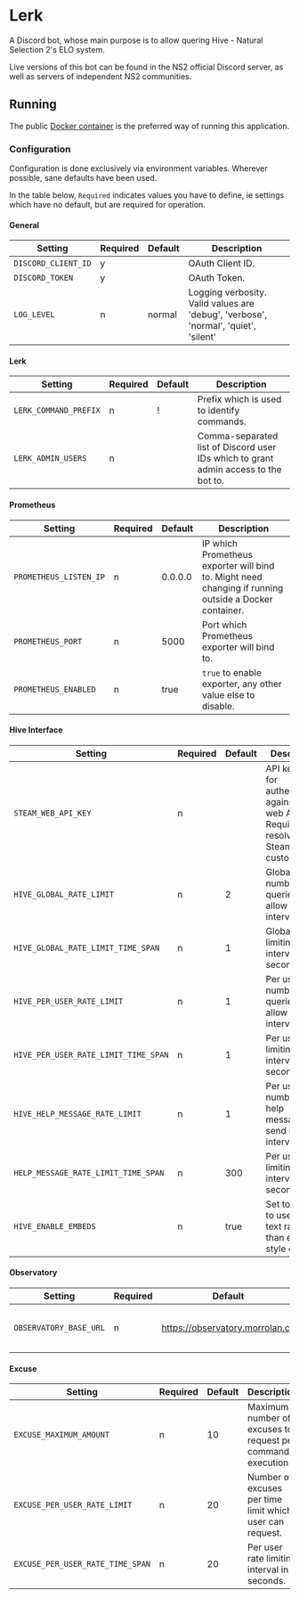 # Lerk

A Discord bot, whose main purpose is to allow quering Hive - Natural Selection
2's ELO system.

Live versions of this bot can be found in the NS2 official Discord server, as
well as servers of independent NS2 communities.

## Running

The public [Docker container](https://hub.docker.com/r/lavode/lerk/) is the preferred way of running this application.

### Configuration

Configuration is done exclusively via environment variables. Wherever possible,
sane defaults have been used.

In the table below, `Required` indicates values you have to define, ie settings
which have no default, but are required for operation.

#### General

| Setting               | Required | Default | Description                                |
| --------------------- | -------- | ------- | ------------------------------------------ |
| `DISCORD_CLIENT_ID`   | y        |         | OAuth Client ID.                           |
| `DISCORD_TOKEN`       | y        |         | OAuth Token.                               |
| `LOG_LEVEL`           | n        | normal  | Logging verbosity. Valid values are 'debug', 'verbose', 'normal', 'quiet', 'silent' |

#### Lerk

| Setting               | Required | Default | Description                                |
| --------------------- | -------- | ------- | ------------------------------------------ |
| `LERK_COMMAND_PREFIX` | n        | !       | Prefix which is used to identify commands. |
| `LERK_ADMIN_USERS`    | n        |         | Comma-separated list of Discord user IDs which to grant admin access to the bot to. |

#### Prometheus

| Setting                | Required | Default | Description                                                 |
| ---------------------- | -------- | ------- | ----------------------------------------------------------- |
| `PROMETHEUS_LISTEN_IP` | n        | 0.0.0.0 | IP which Prometheus exporter will bind to. Might need changing if running outside a Docker container. |
| `PROMETHEUS_PORT`      | n        | 5000    | Port which Prometheus exporter will bind to.                |
| `PROMETHEUS_ENABLED`   | n        | true    | `true` to enable exporter, any other value else to disable. |

#### Hive Interface

| Setting                              | Required | Default | Description                                                 |
| ------------------------------------ | -------- | ------- | ----------------------------------------------------------- |
| `STEAM_WEB_API_KEY`                  | n        |         | API key to use for authentication against Steam web API. Required for resolving of Steam custom URLs. |
| `HIVE_GLOBAL_RATE_LIMIT`             | n        | 2       | Global number of queries to allow in interval.   |
| `HIVE_GLOBAL_RATE_LIMIT_TIME_SPAN`   | n        | 1       | Global rate limiting interval in seconds.        |
| `HIVE_PER_USER_RATE_LIMIT`           | n        | 1       | Per user number of queries to allow in interval. |
| `HIVE_PER_USER_RATE_LIMIT_TIME_SPAN` | n        | 1       | Per user rate limiting interval in seconds.      |
| `HIVE_HELP_MESSAGE_RATE_LIMIT`       | n        | 1       | Per user number of help messages to send in interval. |
| `HELP_MESSAGE_RATE_LIMIT_TIME_SPAN`  | n        | 300     | Per user rate limiting interval in seconds.      |
| `HIVE_ENABLE_EMBEDS`                 | n        | true    | Set to `false` to use plain-text rather than embed-style output. |

#### Observatory

| Setting                | Required | Default                         | Description                       |
| -----------------------| -------- | ------------------------------- | --------------------------------- |
| `OBSERVATORY_BASE_URL` | n        | https://observatory.morrolan.ch | Base URL of observatory instance. |

#### Excuse

| Setting                          | Required | Default | Description                                                |
| -------------------------------- | -------- | ------- | ---------------------------------------------------------- |
| `EXCUSE_MAXIMUM_AMOUNT`          | n        | 10      | Maximum number of excuses to request per command execution |
| `EXCUSE_PER_USER_RATE_LIMIT`     | n        | 20      | Number of excuses per time limit which user can request.   |
| `EXCUSE_PER_USER_RATE_TIME_SPAN` | n        | 20      | Per user rate limiting interval in seconds.                |
